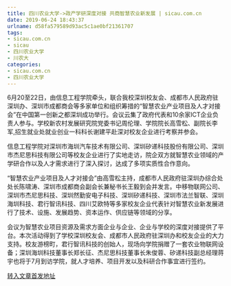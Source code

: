 ```yaml
---
title: 四川农业大学->政产学研深度对接 共商智慧农业新发展 | sicau.com.cn
date: 2019-06-24 18:43:37
urlname: d58fa579589d93ac5c1ae0bf21361707
tags: 
- sicau.com.cn
- sicau
- 四川农业大学
- 川农大
categories:
- sicau.com.cn
- 四川农业大学
---
```



6月20至22日，由信息工程学院牵头，联合我校深圳校友会、成都市人民政府驻深圳办、深圳市成都商会等多家单位和组织筹措的“智慧农业产业项目及人才对接会”在中国第一创新之都深圳成功举行。会议云集了政府代表和10余家ICT企业负责人参与。学校新农村发展研究院党委书记周伦理、学院院长高雪松、副院长李军,招生就业处就业创业一科科长谢建平赴深对校友企业进行考察并参会。

信息工程学院对深圳市海圳汽车技术有限公司、深圳矽递科技股份有限公司、深圳市杰尼思科技有限公司等校友企业进行了实地走访，院企双方就智慧农业领域的产学研合作以及人才需求进行了深入探讨，达成了多项实质性合作意向。

“智慧农业产业项目及人才对接会”由高雪松主持，成都市人民政府驻深圳办综合处处长陈啸涛、深圳市成都商会副会长兼秘书长王毅到会并发言。中移物联网公司、深圳市杰尼思科技、深圳然勤安电子科技、深圳矽递科技、深圳市法兰智联、深圳海圳科技、君行智讯科技、四川艾欧特等多家校友企业代表针对智慧农业新发展进行了技术、设施、发展趋势、资本运作、供应链等领域的分享。

会议为智慧农业项目资源及需求方面企业与企业、企业与学校的深度对接提供了平台。本次活动得到了学校深圳校友会、成都市人民政府驻深圳办和校友企业的大力支持。校友游榜町，君行智讯科技的创始人，现场向学院捐赠了一套农业物联网设备；深圳海圳科技董事长郑长征、杰尼思科技董事长朱俊蓉、矽递科技副总经理蒋宇也将于7月到访学院，就人才培养、项目开发以及科研合作事宜进行签约。





[转入文章首发地址](https://news.sicau.edu.cn/info/1078/52265.htm)
